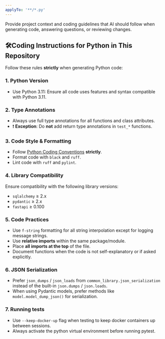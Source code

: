 ```yaml
---
applyTo: '**/*.py'
---
```

Provide project context and coding guidelines that AI should follow when generating code, answering questions, or reviewing changes.

## 🛠️Coding Instructions for Python in This Repository

Follow these rules **strictly** when generating Python code:

### 1. Python Version

* Use Python 3.11: Ensure all code uses features and syntax compatible with Python 3.11.

### 2. **Type Annotations**

* Always use full type annotations for all functions and class attributes.
* ❗ **Exception**: Do **not** add return type annotations in `test_*` functions.

### 3. **Code Style & Formatting**

* Follow [Python Coding Conventions](../../docs/coding-conventions.md) **strictly**.
* Format code with `black` and `ruff`.
* Lint code with `ruff` and `pylint`.

### 4. **Library Compatibility**

Ensure compatibility with the following library versions:

* `sqlalchemy` ≥ 2.x
* `pydantic` ≥ 2.x
* `fastapi` ≥ 0.100


### 5. **Code Practices**

* Use `f-string` formatting for all string interpolation except for logging message strings.
* Use **relative imports** within the same package/module.
* Place **all imports at the top** of the file.
* Document functions when the code is not self-explanatory or if asked explicitly.


### 6. **JSON Serialization**

* Prefer `json_dumps` / `json_loads` from `common_library.json_serialization` instead of the built-in `json.dumps` / `json.loads`.
* When using Pydantic models, prefer methods like `model.model_dump_json()` for serialization.

### 7. **Running tests**
* Use `--keep-docker-up` flag when testing to keep docker containers up between sessions.
* Always activate the python virtual environment before running pytest.
